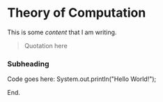# Theory of Computation #

This is some *content* that I am writing.

>Quotation here

### Subheading ###

Code goes here:
    System.out.println("Hello World!");

End.
